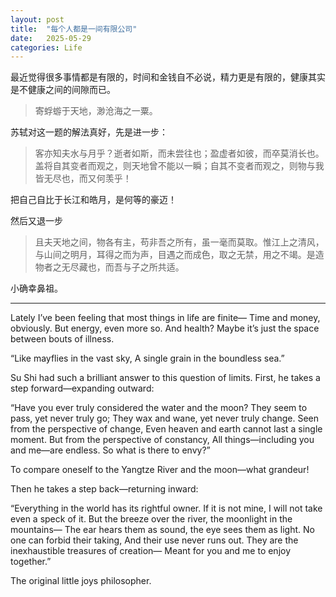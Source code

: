 ```yaml
---
layout: post
title:  "每个人都是一间有限公司"
date:   2025-05-29
categories: Life
---
```


最近觉得很多事情都是有限的，时间和金钱自不必说，精力更是有限的，健康其实是不健康之间的间隙而已。

> 寄蜉蝣于天地，渺沧海之一粟。

苏轼对这一题的解法真好，先是进一步：

> 客亦知夫水与月乎？逝者如斯，而未尝往也；盈虚者如彼，而卒莫消长也。盖将自其变者而观之，则天地曾不能以一瞬；自其不变者而观之，则物与我皆无尽也，而又何羡乎！

把自己自比于长江和皓月，是何等的豪迈！

然后又退一步

> 且夫天地之间，物各有主，苟非吾之所有，虽一毫而莫取。惟江上之清风，与山间之明月，耳得之而为声，目遇之而成色，取之无禁，用之不竭。是造物者之无尽藏也，而吾与子之所共适。

小确幸鼻祖。

---

Lately I’ve been feeling that most things in life are finite—
Time and money, obviously.
But energy, even more so.
And health?
Maybe it’s just the space between bouts of illness.

“Like mayflies in the vast sky,
A single grain in the boundless sea.”

Su Shi had such a brilliant answer to this question of limits.
First, he takes a step forward—expanding outward:

“Have you ever truly considered the water and the moon?
They seem to pass, yet never truly go;
They wax and wane, yet never truly change.
Seen from the perspective of change,
Even heaven and earth cannot last a single moment.
But from the perspective of constancy,
All things—including you and me—are endless.
So what is there to envy?”

To compare oneself to the Yangtze River and the moon—what grandeur!

Then he takes a step back—returning inward:

“Everything in the world has its rightful owner.
If it is not mine, I will not take even a speck of it.
But the breeze over the river, the moonlight in the mountains—
The ear hears them as sound, the eye sees them as light.
No one can forbid their taking,
And their use never runs out.
They are the inexhaustible treasures of creation—
Meant for you and me to enjoy together.”

The original little joys philosopher.

